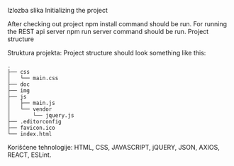 Izlozba slika
Initializing the project

After checking out project npm install command should be run. For running the REST api server npm run server command should be run.
Project structure

Struktura projekta:
Project structure should look something like this:

```
.
├── css
│   └── main.css
├── doc
├── img
├── js
│   ├── main.js
│   └── vendor
│       └── jquery.js
├── .editorconfig
├── favicon.ico
└── index.html
```
Korišćene tehnologije: HTML, CSS, JAVASCRIPT, jQUERY, JSON, AXIOS, REACT, ESLint.

